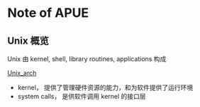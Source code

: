 # Note of APUE

## Unix 概览

Unix 由 kernel, shell, library routines, applications 构成

[Unix_arch](./pics/unix_arch.png)

* kernel， 提供了管理硬件资源的能力，和为软件提供了运行环境
* system calls， 是供软件调用 kernel 的接口层
